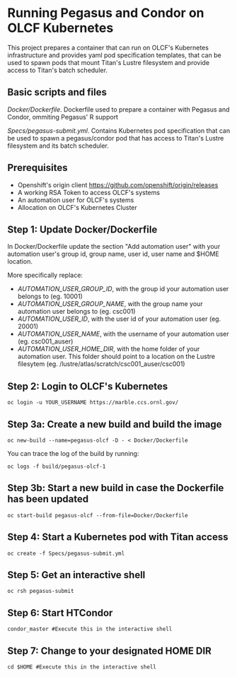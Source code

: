 # Running Pegasus and Condor on OLCF Kubernetes

This project prepares a container that can run on OLCF's Kubernetes infrastructure and provides yaml pod specification templates, that can be used to spawn pods that mount Titan's Lustre filesystem and provide access to Titan's batch scheduler.

## Basic scripts and files

_Docker/Dockerfile_. Dockerfile used to prepare a container with Pegasus and Condor, ommiting Pegasus' R support

_Specs/pegasus-submit.yml_. Contains Kubernetes pod specification that can be used to spawn a pegasus/condor pod that has access to Titan's Lustre filesystem and its batch scheduler.

## Prerequisites

- Openshift's origin client https://github.com/openshift/origin/releases
- A working RSA Token to access OLCF's systems
- An automation user for OLCF's systems
- Allocation on OLCF's Kubernetes Cluster

Step 1: Update Docker/Dockerfile
---------------------------------
In Docker/Dockerfile update the section "Add automation user" with your automation user's group id, group name, user id, user name and $HOME location.

More specifically replace:
- _AUTOMATION\_USER\_GROUP\_ID_, with the group id your automation user belongs to (eg. 10001)
- _AUTOMATION\_USER\_GROUP\_NAME_, with the group name your automation user belongs to (eg. csc001)
- _AUTOMATION\_USER\_ID_, with the user id of your automation user (eg. 20001)
- _AUTOMATION\_USER\_NAME_, with the username of your automation user (eg. csc001\_auser)
- _AUTOMATION\_USER\_HOME\_DIR_, with the home folder of your automation user. This folder should point to
a location on the Lustre filesytem (eg. /lustre/atlas/scratch/csc001_auser/csc001)

Step 2: Login to OLCF's Kubernetes
-----------------------------------
```
oc login -u YOUR_USERNAME https://marble.ccs.ornl.gov/
```

Step 3a: Create a new build and build the image
------------------------------------------------
```
oc new-build --name=pegasus-olcf -D - < Docker/Dockerfile
```

You can trace the log of the build by running:

```
oc logs -f build/pegasus-olcf-1
```

Step 3b: Start a new build in case the Dockerfile has been updated
-------------------------------------------------------------------
```
oc start-build pegasus-olcf --from-file=Docker/Dockerfile
```

Step 4: Start a Kubernetes pod with Titan access
--------------------------------------------------
```
oc create -f Specs/pegasus-submit.yml
```

Step 5: Get an interactive shell
--------------------------------------------------
```
oc rsh pegasus-submit
```

Step 6: Start HTCondor
--------------------------------------------------
```
condor_master #Execute this in the interactive shell
```

Step 7: Change to your designated HOME DIR
--------------------------------------------------
```
cd $HOME #Execute this in the interactive shell
```
